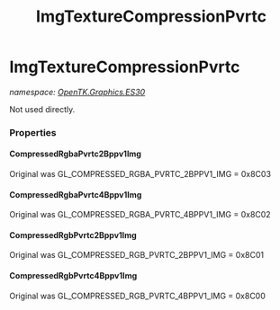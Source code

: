 ﻿---
title: ImgTextureCompressionPvrtc
---

# ImgTextureCompressionPvrtc
_namespace: [OpenTK.Graphics.ES30](N-OpenTK.Graphics.ES30.html)_

Not used directly.



### Properties

#### CompressedRgbaPvrtc2Bppv1Img
Original was GL_COMPRESSED_RGBA_PVRTC_2BPPV1_IMG = 0x8C03
#### CompressedRgbaPvrtc4Bppv1Img
Original was GL_COMPRESSED_RGBA_PVRTC_4BPPV1_IMG = 0x8C02
#### CompressedRgbPvrtc2Bppv1Img
Original was GL_COMPRESSED_RGB_PVRTC_2BPPV1_IMG = 0x8C01
#### CompressedRgbPvrtc4Bppv1Img
Original was GL_COMPRESSED_RGB_PVRTC_4BPPV1_IMG = 0x8C00

